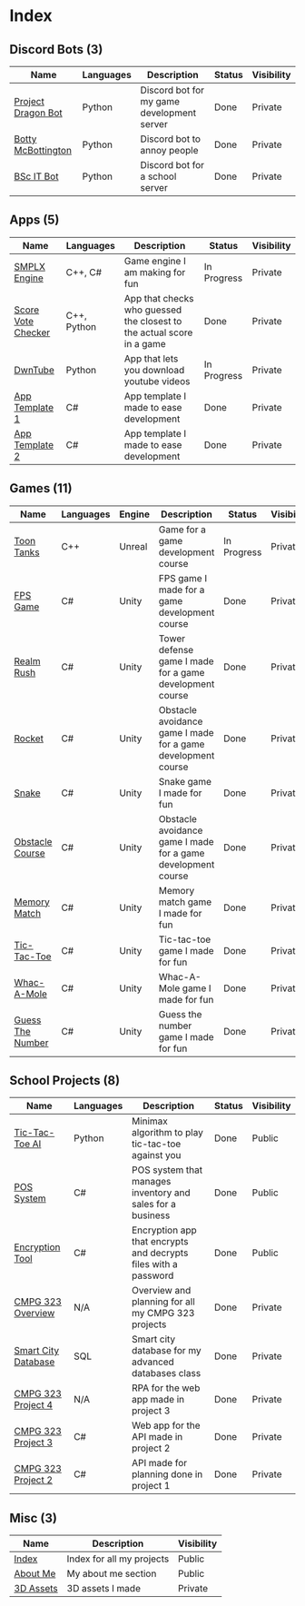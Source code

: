 # Index
## Discord Bots (3)
|Name|Languages|Description|Status|Visibility|
|--|--|--|--|--|
|[Project Dragon Bot](https://github.com/ArminPretorius/ProjectDragon-Discord-Bot)|Python|Discord bot for my game development server|Done|Private|
|[Botty McBottington](https://github.com/ArminPretorius/Botty-McBottington)|Python|Discord bot to annoy people|Done|Private|
|[BSc IT Bot](https://github.com/ArminPretorius/BScITBot)|Python|Discord bot for a school server|Done|Private|

## Apps (5)
|Name|Languages|Description|Status|Visibility|
|--|--|--|--|--|
|[SMPLX Engine](https://github.com/ArminPretorius/SMPLX-Engine)|C++, C#|Game engine I am making for fun|In Progress|Private|
|[Score Vote Checker](https://github.com/ArminPretorius/Score-Vote-Checker)|C++, Python|App that checks who guessed the closest to the actual score in a game|Done|Private|
|[DwnTube](https://github.com/ArminPretorius/DwnTube)|Python|App that lets you download youtube videos|In Progress|Private|
|[App Template 1](https://github.com/ArminPretorius/APP1)|C#|App template I made to ease development|Done|Private|
|[App Template 2](https://github.com/ArminPretorius/APP2)|C#|App template I made to ease development|Done|Private|

## Games (11)
|Name|Languages|Engine|Description|Status|Visibility|
|--|--|--|--|--|--|
|[Toon Tanks](https://github.com/ArminPretorius/Toon-Tanks)|C++|Unreal|Game for a game development course|In Progress|Private|
|[FPS Game](https://github.com/ArminPretorius/FPS-Game)|C#|Unity|FPS game I made for a game development course|Done|Private
|[Realm Rush](https://github.com/ArminPretorius/RealmRush)|C#|Unity|Tower defense game I made for a game development course|Done|Private
|[Rocket](https://github.com/ArminPretorius/Rocket)|C#|Unity|Obstacle avoidance game I made for a game development course|Done|Private
|[Snake](https://github.com/ArminPretorius/Snake)|C#|Unity|Snake game I made for fun|Done|Private
|[Obstacle Course](https://github.com/ArminPretorius/ObstacleCourse)|C#|Unity|Obstacle avoidance game I made for a game development course|Done|Private|
|[Memory Match](https://github.com/ArminPretorius/MemoryMatch)|C#|Unity|Memory match game I made for fun|Done|Private|
|[Tic-Tac-Toe](https://github.com/ArminPretorius/TicTacToe)|C#|Unity|Tic-tac-toe game I made for fun|Done|Private|
|[Whac-A-Mole](https://github.com/ArminPretorius/Whac-A-Mole)|C#|Unity|Whac-A-Mole game I made for fun|Done|Private|
|[Guess The Number](https://github.com/ArminPretorius/GuessTheNumber)|C#|Unity|Guess the number game I made for fun|Done|Private|


## School Projects (8)
|Name|Languages|Description|Status|Visibility|
|--|--|--|--|--|
|[Tic-Tac-Toe AI](https://github.com/ArminPretorius/Tic-Tac-Toe-AI)|Python|Minimax algorithm to play tic-tac-toe against you|Done|Public|
|[POS System](https://github.com/ArminPretorius/POS-System)|C#|POS system that manages inventory and sales for a business|Done|Public|
|[Encryption Tool](https://github.com/ArminPretorius/EncryptionTool)|C#|Encryption app that encrypts and decrypts files with a password|Done|Public|
|[CMPG 323 Overview](https://github.com/ArminPretorius/CMPG-323-Overview-34739572)|N/A|Overview and planning for all my CMPG 323 projects|Done|Private|
|[Smart City Database](https://github.com/ArminPretorius/CMPG321-Group5-Project)|SQL|Smart city database for my advanced databases class|Done|Private|
|[CMPG 323 Project 4](https://github.com/ArminPretorius/CMPG323-Project-4-34739572)|N/A|RPA for the web app made in project 3|Done|Private|
|[CMPG 323 Project 3](https://github.com/ArminPretorius/CMPG323-Project-3-34739572)|C#|Web app for the API made in project 2|Done|Private|
|[CMPG 323 Project 2](https://github.com/ArminPretorius/CMPG323-Project-2-34739572)|C#|API made for planning done in project 1|Done|Private|

## Misc (3)
|Name|Description|Visibility|
|--|--|--|
|[Index](https://github.com/ArminPretorius/Index)|Index for all my projects|Public|
|[About Me](https://github.com/ArminPretorius/ArminPretorius)|My about me section|Public|
|[3D Assets](https://github.com/ArminPretorius/3D-Assets)|3D assets I made|Private|
